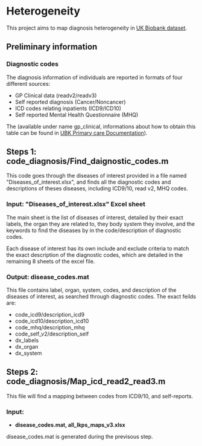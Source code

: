 # Heterogeneity
This project aims to map diagnosis heterogeneity in [UK Biobank dataset](https://bbams.ndph.ox.ac.uk/ams/).

## Preliminary information 
### Diagnostic codes
The diagnosis information of individuals are reported in formats of four different sources:
- GP Clinical data (readv2/readv3)
- Self reported diagnosis (Cancer/Noncancer)
- ICD codes relating inpatients (ICD9/ICD10)
- Self reported Mental Health Questionnaire (MHQ)

The  (available under name gp_clinical, informations about how to obtain this table can be found in [UBK Primary care Documentation](https://biobank.ndph.ox.ac.uk/showcase/showcase/docs/primary_care_data.pdf)).

## Steps 1: code_diagnosis/Find_daignostic_codes.m

This code goes through the diseases of interest provided in a file named "Diseases_of_interest.xlsx", and finds all the diagnostic codes and descriptions of theses diseases, including ICD9/10, read v2, MHQ codes. 

 ### Input: "Diseases_of_interest.xlsx" Excel sheet

The main sheet is the list of diseases of interest, detailed by their exact labels, the organ they are related to, they body system they involve, and the keywords to find the diseases by in the code/description of diagnostic codes.

Each disease of interest has its own include and exclude criteria to match the exact description of the diagnostic codes, which are detailed in the remaining 8 sheets of the excel file.

### Output: disease_codes.mat

This file contains label, organ, system, codes, and description of the diseases of interest, as searched through diagnostic codes. The exact feilds are:
- code_icd9/description_icd9 
- code_icd10/description_icd10
- code_mhq/description_mhq
- code_self_v2/description_self
- dx_labels
- dx_organ
- dx_system

## Steps 2: code_diagnosis/Map_icd_read2_read3.m

This file will find a mapping between codes from ICD9/10, and self-reports.

### Input:

- **disease_codes.mat, all_lkps_maps_v3.xlsx**

disease_codes.mat is generated during the previsous step.





